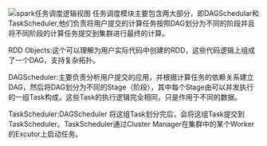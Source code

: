 ![spark任务调度逻辑视图](https://i.imgur.com/z8L31GF.png)
任务调度模块主要包含两大部分，即DAGSchedular和TaskScheduler,他们负责将用户提交的计算任务按照DAG划分为不同的阶段并且将不同阶段的计算任务提交到集群进行最终的计算。

RDD Objects:这个可以理解为用户实际代码中创建的RDD，这些代码逻辑上组成了一个DAG，支持复杂拓扑。

DAGScheduler:主要负责分析用户提交的应用，并根据计算任务的依赖关系建立DAG，然后将DAG划分为不同的Stage（阶段），其中每个Stage由可以并发执行的一组Task构成，这些Task的执行逻辑完全相同，只是作用于不同的数据。

TaskScheduler:DAGScheduler 将这组Task划分完后，会将这组Task提交到TaskScheduler。TaskScheduler通过Cluster Manager在集群中的某个Worker的Excutor上启动任务。